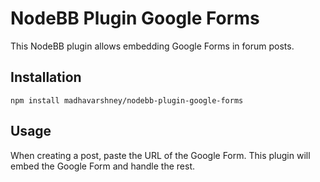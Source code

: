 # NodeBB Plugin Google Forms

This NodeBB plugin allows embedding Google Forms in forum posts.

## Installation

```
npm install madhavarshney/nodebb-plugin-google-forms
```

## Usage

When creating a post, paste the URL of the Google Form.
This plugin will embed the Google Form and handle the rest.

